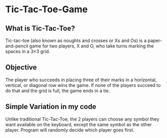 # Tic-Tac-Toe-Game
## What is Tic-Tac-Toe?
Tic-tac-toe (also known as noughts and crosses or Xs and Os) is a paper-and-pencil game for two players, X and O, who take turns marking the spaces in a 3×3 grid. 

## Objective
The player who succeeds in placing three of their marks in a horizontal, vertical, or diagonal row wins the game.
If none of the players succeed to do that and the grid is full, the game ends in a tie.

## Simple Variation in my code
Unlike traditional Tic-Tac-Toe, the 2 players can choose any symbol they want available on the keyboard, except the same symbol as the other player. Program will randomly decide which player goes first. 
